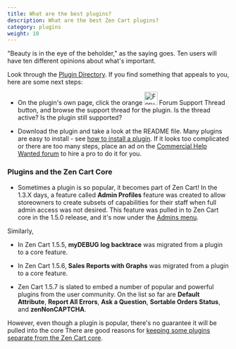 ```yaml
---
title: What are the best plugins? 
description: What are the best Zen Cart plugins? 
category: plugins 
weight: 10
---
```


"Beauty is in the eye of the beholder," as the saying goes.  Ten users will
have ten different opinions about what's important.  

Look through the [Plugin Directory](https://www.zen-cart.com/downloads.php). If you find something that appeals to you, here are some next steps:

- On the plugin's own page, click the orange 
<img src="/images/support_thread.png" alt="Forum Support Thread" style="height: 30px !important;" /> Forum Support Thread button, and browse the support thread for the plugin.  Is the thread active?  Is the plugin still supported? 

- Download the plugin and take a look at the README file.  Many plugins are easy 
to install - see [how to install a plugin](/user/plugins/how_to_install_a_plugin/).  If it looks too complicated 
or there are too many steps, place an ad on the [Commercial Help Wanted forum](/user/zen_cart_forum/chw/) to hire a pro to do it for you. 

### Plugins and the Zen Cart Core

- Sometimes a plugin is so popular, it becomes part of Zen Cart!  In the 1.3.X days, a feature called **Admin Profiles** feature was created 
to allow storeowners to create subsets of capabilities for their staff 
when full admin access was not desired.  This feature was pulled in to 
Zen Cart core in the 1.5.0 release, and it's now under the [Admins menu](/user/admin_pages/admins/). 

Similarly, 
- In Zen Cart 1.5.5, **myDEBUG log backtrace** was migrated from a plugin to a core feature.
- In Zen Cart 1.5.6, **Sales Reports with Graphs** was migrated from a plugin to a core feature. 

- Zen Cart 1.5.7 is slated to embed a 
number of popular and powerful plugins from the user community. 
On the list so far are **Default Attribute**, **Report All Errors**, **Ask a Question**, **Sortable Orders Status**, and **zenNonCAPTCHA**. 

However, even though a plugin is popular, there's no guarantee 
it will be pulled into the core  There are good reasons for [keeping some plugins separate from the Zen Cart core](/user/plugins/why_plugins/).

